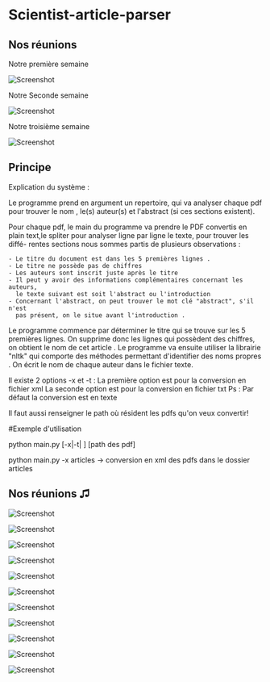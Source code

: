 # Scientist-article-parser



## Nos réunions

Notre première semaine 


![Screenshot](agenda/agenda1.png)

Notre Seconde semaine

![Screenshot](agenda/agenda2.png)


Notre troisième semaine

![Screenshot](agenda/agenda3.png)


## Principe

Explication du système :

  Le programme prend en argument un repertoire, qui va analyser chaque pdf pour 
trouver le nom , le(s) auteur(s) et l'abstract (si ces sections existent).

  Pour chaque pdf, le main du programme va prendre le PDF convertis en plain 
text,le spliter pour analyser ligne par ligne le texte, pour trouver les diffé-
rentes sections nous sommes partis de plusieurs observations :

    - Le titre du document est dans les 5 premières lignes .
    - Le titre ne possède pas de chiffres 
    - Les auteurs sont inscrit juste après le titre
    - Il peut y avoir des informations complémentaires concernant les auteurs,
      le texte suivant est soit l'abstract ou l'introduction
    - Concernant l'abstract, on peut trouver le mot clé "abstract", s'il n'est
      pas présent, on le situe avant l'introduction .

  Le programme commence par déterminer le titre qui se trouve sur les 5 premières
lignes. On supprime donc les lignes qui possèdent des chiffres, on obtient le 
nom de cet article .
  Le programme va ensuite utiliser la librairie "nltk" qui comporte des méthodes
permettant d'identifier des noms propres . On écrit le nom de chaque auteur dans 
le fichier texte.

Il existe 2 options -x et -t :
  La première option est pour la conversion en fichier xml
  La seconde option est pour la conversion en fichier txt
  Ps : Par défaut la conversion est en texte
  
Il faut aussi renseigner le path où résident les pdfs qu'on veux convertir!


#Exemple d'utilisation

python main.py [-x|-t| ] [path des pdf]

python main.py -x articles -> conversion en xml des pdfs dans le dossier articles 

## Nos réunions ♫

![Screenshot](agenda/reunion.png)

![Screenshot](agenda/discord1.png)

![Screenshot](agenda/discord2.png)

![Screenshot](agenda/discord3.png)

![Screenshot](agenda/discord4.png)

![Screenshot](agenda/discord5.png)

![Screenshot](agenda/discord6.png)

![Screenshot](agenda/discord7.png)

![Screenshot](agenda/discord8.png)

![Screenshot](agenda/discord9.png)

![Screenshot](agenda/preview.png)
